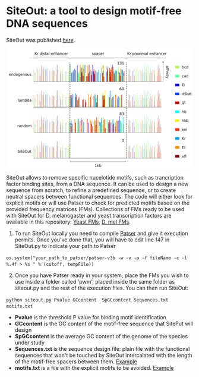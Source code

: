 # SiteOut: a tool to design motif-free DNA sequences

SiteOut was published [here](http://journals.plos.org/plosone/article?id=10.1371/journal.pone.0151740).

![Figure](figure.png)

SiteOut allows to remove specific nucelotide motifs, such as trancription factor binding sites, from a DNA sequence. It can be used to design a new sequence from scratch, to refine a predefined sequence, or to create neutral spacers between functional sequences. The code will either look for explicit motifs or will use Patser to check for predicted motifs based on the provided frequency matrices (FMs). Collections of FMs ready to be used with SiteOut for D. melanogaster and yeast transcription factors are available in this repository: [Yeast FMs](yeast_pwms.zip), [D. mel FMs](Dmel_pwms.zip).

1) To run SiteOut locally you need to compile [Patser](http://stormo.wustl.edu/resources.html) and give it execution permits. Once you've done that, you will have to edit line 147 in SiteOut.py to indicate your path to Patser

`os.system("your_path_to_patser/patser-v3b -w -v -p -f fileName -c -l %.4f > %s " % (cutoff, tempFile))`

2) Once you have Patser ready in your system, place the FMs you wish to use inside a folder called 'pwm', placed inside the same folder as siteout.py and the rest of the execution files. You can then run SiteOut:

`python siteout.py Pvalue GCcontent  SpGCcontent Sequences.txt motifs.txt`

- **Pvalue** is the threshold P value for binding motif identification
- **GCcontent** is the GC content of the motif-free sequence that SitePut will design
- **SpGCcontent** is the average GC content of the genome of the species under study
- **Sequences.txt** is the sequence design file: plain file with the functional sequences that won't be touched by SiteOut intercalated with the length of the motif-free spacers between them. [Example](Sequences.txt)
- **motifs.txt** is a file with the explicit motifs to be avoided. [Example](motifs.txt)


